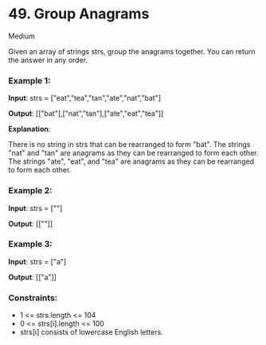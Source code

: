 # 49. Group Anagrams

Medium

Given an array of strings strs, group the anagrams together. You can return the answer in any order.

### Example 1:

**Input**: strs = ["eat","tea","tan","ate","nat","bat"]

**Output**: [["bat"],["nat","tan"],["ate","eat","tea"]]

**Explanation**:

There is no string in strs that can be rearranged to form "bat".
The strings "nat" and "tan" are anagrams as they can be rearranged to form each other.
The strings "ate", "eat", and "tea" are anagrams as they can be rearranged to form each other.

### Example 2:

**Input**: strs = [""]

**Output**: [[""]]

### Example 3:

**Input**: strs = ["a"]

**Output**: [["a"]]

### Constraints:

- 1 <= strs.length <= 104
- 0 <= strs[i].length <= 100
- strs[i] consists of lowercase English letters.
